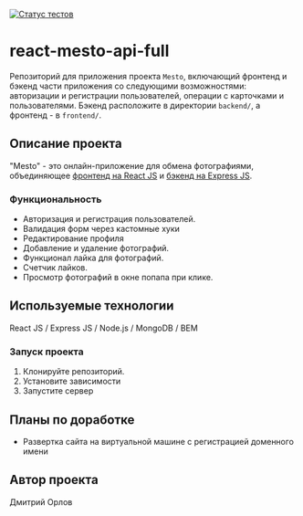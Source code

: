 [![Статус тестов](../../actions/workflows/tests.yml/badge.svg)](../../actions/workflows/tests.yml)

# react-mesto-api-full
Репозиторий для приложения проекта `Mesto`, включающий фронтенд и бэкенд части приложения со следующими возможностями: авторизации и регистрации пользователей, операции с карточками и пользователями. Бэкенд расположите в директории `backend/`, а фронтенд - в `frontend/`. 

## Описание проекта

"Mesto" - это онлайн-приложение для обмена фотографиями, объединяющее [фронтенд на React JS](https://github.com/mityourik/react-mesto-api-full-gha/tree/main/frontend) и [бэкенд на Express JS](https://github.com/mityourik/react-mesto-api-full-gha/tree/main/backend).

### Функциональность
- Авторизация и регистрация пользователей.
- Валидация форм через кастомные хуки
- Редактирование профиля
- Добавление и удаление фотографий.
- Функционал лайка для фотографий.
- Счетчик лайков.
- Просмотр фотографий в окне попапа при клике.

## Используемые технологии
React JS / Express JS / Node.js / MongoDB / BEM


### Запуск проекта
1. Клонируйте репозиторий.
2. Установите зависимости
3. Запустите сервер

## Планы по доработке
- Развертка сайта на виртуальной машине с регистрацией доменного имени

## Автор проекта
Дмитрий Орлов